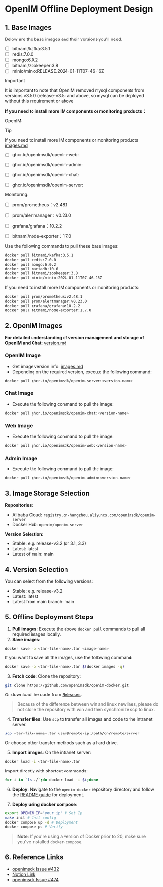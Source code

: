 # OpenIM Offline Deployment Design

## 1. Base Images

Below are the base images and their versions you'll need:

- [ ] bitnami/kafka:3.5.1
- [ ] redis:7.0.0
- [ ] mongo:6.0.2
- [ ] bitnami/zookeeper:3.8
- [ ] minio/minio:RELEASE.2024-01-11T07-46-16Z

> [!IMPORTANT]
> It is important to note that OpenIM removed mysql components from versions v3.5.0 (release-v3.5) and above, so mysql can be deployed without this requirement or above

**If you need to install more IM components or monitoring products：**

OpenIM:

> [!TIP]
> If you need to install more IM components or monitoring products [images.md](https://github.com/KyleYe/open-im-server/blob/main/docs/contrib/images.md)

- [ ] ghcr.io/openimsdk/openim-web:<version-name>
- [ ] ghcr.io/openimsdk/openim-admin:<version-name>
- [ ] ghcr.io/openimsdk/openim-chat:<version-name>
- [ ] ghcr.io/openimsdk/openim-server:<version-name>


Monitoring:

- [ ] prom/prometheus：v2.48.1
- [ ] prom/alertmanager：v0.23.0
- [ ] grafana/grafana：10.2.2
- [ ] bitnami/node-exporter：1.7.0


Use the following commands to pull these base images:

```bash
docker pull bitnami/kafka:3.5.1
docker pull redis:7.0.0
docker pull mongo:6.0.2
docker pull mariadb:10.6
docker pull bitnami/zookeeper:3.8
docker pull minio/minio:2024-01-11T07-46-16Z
```

If you need to install more IM components or monitoring products:

```bash
docker pull prom/prometheus:v2.48.1
docker pull prom/alertmanager:v0.23.0
docker pull grafana/grafana:10.2.2
docker pull bitnami/node-exporter:1.7.0
```

## 2. OpenIM Images

**For detailed understanding of version management and storage of OpenIM and Chat**: [version.md](https://github.com/KyleYe/open-im-server/blob/main/docs/contrib/version.md)

### OpenIM Image

- Get image version info: [images.md](https://github.com/KyleYe/open-im-server/blob/main/docs/contrib/images.md)
- Depending on the required version, execute the following command:

```bash
docker pull ghcr.io/openimsdk/openim-server:<version-name>
```

### Chat Image

- Execute the following command to pull the image:

```bash
docker pull ghcr.io/openimsdk/openim-chat:<version-name>
```

### Web Image

- Execute the following command to pull the image:

```bash
docker pull ghcr.io/openimsdk/openim-web:<version-name>
```

### Admin Image

- Execute the following command to pull the image:

```bash
docker pull ghcr.io/openimsdk/openim-admin:<version-name>
```


## 3. Image Storage Selection

**Repositories**:

- Alibaba Cloud: `registry.cn-hangzhou.aliyuncs.com/openimsdk/openim-server`
- Docker Hub: `openim/openim-server`

**Version Selection**:

- Stable: e.g. release-v3.2 (or 3.1, 3.3)
- Latest: latest
- Latest of main: main

## 4. Version Selection

You can select from the following versions:

- Stable: e.g. release-v3.2
- Latest: latest
- Latest from main branch: main

## 5. Offline Deployment Steps

1. **Pull images**: Execute the above `docker pull` commands to pull all required images locally.
2. **Save images**:

```bash
docker save -o <tar-file-name>.tar <image-name>
```

If you want to save all the images, use the following command:

```bash
docker save -o <tar-file-name>.tar $(docker images -q)
```

3. **Fetch code**: Clone the repository:

```bash
git clone https://github.com/openimsdk/openim-docker.git
```

Or download the code from [Releases](https://github.com/openimsdk/openim-docker/releases/).

> Because of the difference between win and linux newlines, please do not clone the repository with win and then synchronize scp to linux.

4. **Transfer files**: Use `scp` to transfer all images and code to the intranet server.

```bash
scp <tar-file-name>.tar user@remote-ip:/path/on/remote/server
```

Or choose other transfer methods such as a hard drive.

5. **Import images**: On the intranet server:

```bash
docker load -i <tar-file-name>.tar
```

Import directly with shortcut commands:

```bash
for i in `ls ./`;do docker load -i $i;done
```

6. **Deploy**: Navigate to the `openim-docker` repository directory and follow the [README guide](https://github.com/openimsdk/openim-docker) for deployment.

7. **Deploy using docker compose**:

```bash
export OPENIM_IP="your ip" # Set Ip
make init # Init config
docker compose up -d # Deployment
docker compose ps # Verify
```

> **Note**: If you're using a version of Docker prior to 20, make sure you've installed `docker-compose`.

## 6. Reference Links

- [openimsdk Issue #432](https://github.com/KyleYe/open-im-server/issues/432)
- [Notion Link](https://nsddd.notion.site/435ee747c0bc44048da9300a2d745ad3?pvs=25)
- [openimsdk Issue #474](https://github.com/KyleYe/open-im-server/issues/474)
